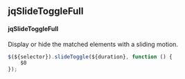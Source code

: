 ## jqSlideToggleFull
#### jqSlideToggleFull
Display or hide the matched elements with a sliding motion.
```javascript
$(${selector}).slideToggle(${duration}, function () {
	$0
});
```